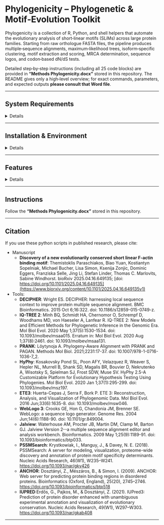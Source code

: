 # Phylogenicity – Phylogenetic & Motif‑Evolution Toolkit

Phylogenicity is a collection of R, Python, and shell helpers that automate the
evolutionary analysis of short‑linear motifs (SLiMs) across large protein
families.  Starting from raw orthologue FASTA files, the pipeline produces
multiple‑sequence alignments, maximum‑likelihood trees, isoform‑specific
clustering, motif extraction and scoring, MRCA determination, sequence logos,
and codon‑based dN/dS tests.

Detailed step‑by‑step instructions (including all 25 code blocks) are provided
in **“Methods Phylogenicity.docx”** stored in this repository.  The README gives
only a high‑level overview; for exact commands, parameters, and expected
outputs **please consult that Word file**.


---

## System Requirements

<details>

---

### Software

#### **OS Requirements**
This package is supported for Linux. The package has been tested on the following systems:

  - Linux: Ubuntu 20.04

#### **Dependencies**
The following packages/programs should be installed. The typical installation time should take some minutes. 


**Programs**:

| Program | Tested version | Download / Release page |
|---------|---------------|-------------------------|
| Python | **3.11.5** | https://www.python.org/downloads/release/python-3115/ |
| R | **4.5.0** | https://cran.r-project.org/bin/ |
| IQ‑TREE 2 | **2.4.0** | https://iqtree.github.io/ |
| PRANK | **v.170427** | https://github.com/ariloytynoja/prank-msa |
| HyPhy | **2.5.62** | https://github.com/veg/hyphy |
| WebLogo 3 | **3.9.0** | https://github.com/gecrooks/weblogo |
| IUPred3 | **3** | https://iupred3.elte.hu/ |
| Jalview | **2.11.4.0** | https://www.jalview.org/download/ |

**Python packages**:
```
numpy v.1.26.2
pandas v.2.2.2
biopython v.1.83
seaborn v.0.13.1
matplotlib v.3.9.2
ete3 v.3.1.2
```

**R packages** (install from CRAN/Bioconductor):
```
DECIPHER (v.2.28)
```
---

### Hardware Requirements

#### **Recommended System**

| Component | Specification | Notes |
|-----------|---------------|-------|
| **CPU** | ≥ 6 cores / 12 threads | Needed for Sequence Alignment. |
| **RAM** | ≥ 32 GB (128 GB preferred) | Needed for Sequence Alignment. |
| **GPU** | None | No GPU needed here. |
| **Storage** | ≥ 1 TB SSD (NVMe recommended) | Databases and intermediates benefit from fast I/O. |


#### **Database Storage Requirements**

| Database                       | Approximate Size |
|--------------------------------|------------------|
| Files (MSA, logs, Analysis)    | Variable (~1 GB per protein) |


</details>

---
## Installation & Environment

<details>

1. Clone the repository:

   ```bash
   git clone https://github.com/thp42/Phylogenicity.git
   cd Phylogenicity
   ```

2. Install all dependencies, libraries and packages

3. Confirm that external binaries such as ```iqtree2```, ```prank```, and ```hyphy``` execute from the command line.

</details>


---

## Features 

<details>

   - **Orthologue retrieval** – fetch your protein family from OrthoDB.
   - **High‑quality MSA** – automated alignment with DECIPHER::AlignSeqs. Be aware, that this calculation, depending on the number of threads and the size of the .fasta, might take up to days. 
   - **Maximum‑likelihood trees** – builds robust WAG/GTR trees in IQ‑TREE 2 with 1000 bootstraps. Be aware, that this calculation, depending on the number of threads and the size of the .fasta, might also take up to days.
   - **Isoform recognition** – filters, renames, and colour‑codes isoforms for downstream plotting.
   - **Tree statistics & pruning** – suggests branch‑length cut‑offs, cleans noisy tips, and recalculates support.
   - **Motif discovery** – RegEx + IUPRED/ANCHOR/PSIPRED filters, followed by iterative PSSM scoring (PAM30 / BLOSUM62).
   - **Taxonomic annotation** – determines MRCA of motif‑bearing sequences and visualises gains/losses on a taxon‑based tree.
   - **Sequence logos** – generates WebLogo PNGs for each motif class.
   - **Codon‑level analysis** – codon alignment with Prank, dN/dS with HyPhy FEL, and ancestral sequence reconstruction.

</details>

---

## Instructions 
Follow the **“Methods Phylogenicity.docx”** stored in this repository. 

---





## Citation 

If you use these python scripts in published research, please cite:
- Manuscript
  - **Discovery of a new evolutionarily conserved short linear F-actin binding motif**: Themistoklis Paraschiakos, Biao Yuan, Kostiantyn Sopelniak, Michael Bucher, Lisa Simon, Ksenija Zonjic, Dominic Eggers, Franziska Selle, Jing Li, Stefan Linder, Thomas C. Marlovits, Sabine Windhorst. bioRxiv 2025.04.16.649135; [doi: https://doi.org/10.1101/2025.04.16.649135](https://www.biorxiv.org/content/10.1101/2025.04.16.649135v1)
- Tools:
  -   **DECIPHER**: Wright ES. DECIPHER: harnessing local sequence context to improve protein multiple sequence alignment. BMC Bioinformatics. 2015 Oct 6;16:322. doi: 10.1186/s12859-015-0749-z.
  -   **IQ-TREE 2**: Minh BQ, Schmidt HA, Chernomor O, Schrempf D, Woodhams MD, von Haeseler A, Lanfear R. IQ-TREE 2: New Models and Efficient Methods for Phylogenetic Inference in the Genomic Era. Mol Biol Evol. 2020 May 1;37(5):1530-1534. doi: 10.1093/molbev/msaa015. Erratum in: Mol Biol Evol. 2020 Aug 1;37(8):2461. doi: 10.1093/molbev/msaa131.
  -   **PRANK**: Löytynoja A. Phylogeny-Aware Alignment with PRANK and PAGAN. Methods Mol Biol. 2021;2231:17-37. doi: 10.1007/978-1-0716-1036-7_2.
  -   **HyPhy**: Kosakovsky Pond SL, Poon AFY, Velazquez R, Weaver S, Hepler NL, Murrell B, Shank SD, Magalis BR, Bouvier D, Nekrutenko A, Wisotsky S, Spielman SJ, Frost SDW, Muse SV. HyPhy 2.5-A Customizable Platform for Evolutionary Hypothesis Testing Using Phylogenies. Mol Biol Evol. 2020 Jan 1;37(1):295-299. doi: 10.1093/molbev/msz197.
  -   **ETE3**: Huerta-Cepas J, Serra F, Bork P. ETE 3: Reconstruction, Analysis, and Visualization of Phylogenomic Data. Mol Biol Evol. 2016 Jun;33(6):1635-8. doi: 10.1093/molbev/msw046.
  -   **WebLogo 3**: Crooks GE, Hon G, Chandonia JM, Brenner SE. WebLogo: a sequence logo generator. Genome Res. 2004 Jun;14(6):1188-90. doi: 10.1101/gr.849004. 
  -   **Jalview**: Waterhouse AM, Procter JB, Martin DM, Clamp M, Barton GJ. Jalview Version 2--a multiple sequence alignment editor and analysis workbench. Bioinformatics. 2009 May 1;25(9):1189-91. doi: 10.1093/bioinformatics/btp033.
  -   **PSSMSearch**: Krystkowiak, I., Manguy, J., & Davey, N. E. (2018). PSSMSearch: A server for modeling, visualization, proteome-wide discovery and annotation of protein motif specificity determinants. Nucleic Acids Research, 46(W1), W235–W241. https://doi.org/10.1093/nar/gky426
  -   **ANCHOR**: Dosztányi, Z., Mészáros, B., & Simon, I. (2009). ANCHOR: Web server for predicting protein binding regions in disordered proteins. Bioinformatics (Oxford, England), 25(20), 2745–2746. https://doi.org/10.1093/bioinformatics/btp518
  -   **IUPRED**:Erdős, G., Pajkos, M., & Dosztányi, Z. (2021). IUPred3: Prediction of protein disorder enhanced with unambiguous experimental annotation and visualization of evolutionary conservation. Nucleic Acids Research, 49(W1), W297–W303. https://doi.org/10.1093/nar/gkab408

---
